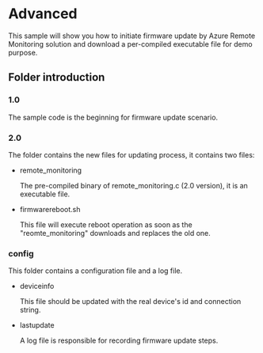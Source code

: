 # Advanced

This sample will show you how to initiate firmware update by Azure Remote Monitoring solution and download a per-compiled executable file for demo purpose.

## Folder introduction

### 1.0

The sample code is the beginning for firmware update scenario.


### 2.0

The folder contains the new files for updating process, it contains two files:
	
- remote_monitoring
	
	The pre-compiled binary of remote_monitoring.c (2.0 version), it is an executable file.

- firmwarereboot.sh
	
	This file will execute reboot operation as soon as the "reomte_monitoring" downloads and replaces the old one.

### config

This folder contains a configuration file and a log file.

- deviceinfo

	This file should be updated with the real device's id and connection string.

- lastupdate

	A log file is responsible for recording firmware update steps.
	